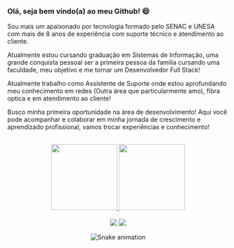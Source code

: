 ### Olá, seja bem vindo(a) ao meu Github! 😄

Sou mais um apaixonado por tecnologia formado pelo SENAC e UNESA com mais de 8 anos de experiência com suporte técnico e atendimento ao cliente.

Atualmente estou cursando graduação em Sistemas de Informação, uma grande conquista pessoal ser a primeira pessoa da familia cursando uma faculdade, meu objetivo e me tornar um Desenvolvedor Full Stack!

Atualmente trabalho como Assistente de Suporte onde estou aprofundando meu conhecimento em redes (Outra área que particularmente amo), fibra optica e em atendimento ao cliente!

Busco minha primeira oportunidade na àrea de desenvolvimento!
Aqui você pode acompanhar e colaborar em minha jornada de crescimento e aprendizado profissional, vamos trocar experiências e conhecimento!

</br>

<div align="center">
  <a href="https://github.com/victornunes">
  <img height="150em" src="https://github-readme-stats.vercel.app/api?username=victornunes&show_icons=true&theme=synthwave&include_all_commits=true&count_private=true"/>
  <img height="150em" src="https://github-readme-stats.vercel.app/api/top-langs/?username=victornunes&layout=compact&langs_count=7&theme=synthwave"/>
</div>
  </br>
  <div align="center">
<a href = "mailto:victortrabalhoti@gmail.com"><img src="https://img.shields.io/badge/Gmail-D14836?style=for-the-badge&logo=gmail&logoColor=white" target="_blank"></a>
  <a href="https://www.linkedin.com/in/victor-nunes-57a3a377/" target="_blank"><img src="https://img.shields.io/badge/-LinkedIn-%230077B5?style=for-the-badge&logo=linkedin&logoColor=white" target="_blank"></a> 
  </div>


<div align="center">
  
  ![Snake animation](https://github.com/victornunes/victornunes/blob/output/github-contribution-grid-snake.svg)
  
</div>

<!--
**victornunes/victornunes** is a ✨ _special_ ✨ repository because its `README.md` (this file) appears on your GitHub profile.

Here are some ideas to get you started:

- 🔭 I’m currently working on ...
- 🌱 I’m currently learning ...
- 👯 I’m looking to collaborate on ...
- 🤔 I’m looking for help with ...
- 💬 Ask me about ...
- 📫 How to reach me: ...
- 😄 Pronouns: ...
- ⚡ Fun fact: ...
-->
